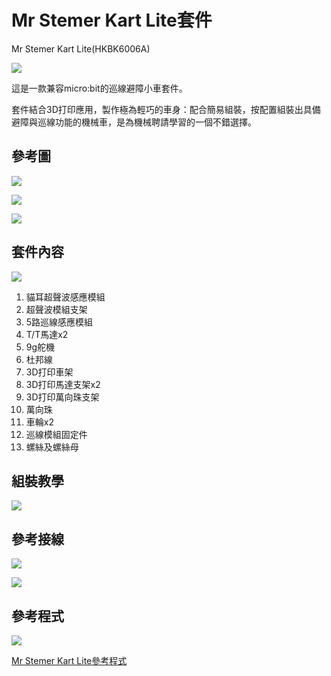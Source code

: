 # Mr Stemer Kart Lite套件

Mr Stemer Kart Lite(HKBK6006A)

![](images/1.jpg)

這是一款兼容micro:bit的巡線避障小車套件。

套件結合3D打印應用，製作極為輕巧的車身：配合簡易組裝，按配置組裝出具備避障與巡線功能的機械車，是為機械聘請學習的一個不錯選擇。

## 參考圖

![](images/5.jpg)

![](images/3.jpg)

![](images/4.jpg)

## 套件內容

![](images/2.png)

1. 貓耳超聲波感應模組
2. 超聲波模組支架
3. 5路巡線感應模組
4. T/T馬達x2
5. 9g舵機
6. 杜邦線
8. 3D打印車架
8. 3D打印馬達支架x2
9. 3D打印萬向珠支架
10. 萬向珠
11. 車輪x2
12. 巡線模組固定件
13. 螺絲及螺絲母

## 組裝教學

[![](images/video.png)](https://youtu.be/ftyrEKKpGbY)

## 參考接線

![](images/wire1.png)

![](images/wire2.png)

## 參考程式

![](images/code.png)

[Mr Stemer Kart Lite參考程式](https://makecode.microbit.org/_bF32DV3mvLm6)